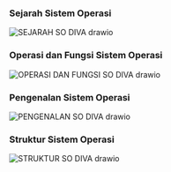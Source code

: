 ### Sejarah Sistem Operasi

![SEJARAH SO DIVA drawio](https://github.com/divanadiaa/SysOP24-3123521026/assets/149218147/1be032fd-c029-415c-b9c9-f021cf56e109)

### Operasi dan Fungsi Sistem Operasi

![OPERASI DAN FUNGSI SO DIVA drawio](https://github.com/divanadiaa/SysOP24-3123521026/assets/149218147/ddf6ea61-fd79-42f1-9cae-b56ce82077df)

### Pengenalan Sistem Operasi

![PENGENALAN SO DIVA drawio](https://github.com/divanadiaa/SysOP24-3123521026/assets/149218147/345b5923-d299-4517-9d8d-363497027229)

### Struktur Sistem Operasi

![STRUKTUR SO DIVA drawio](https://github.com/divanadiaa/SysOP24-3123521026/assets/149218147/12cc9bd6-fbdf-4d40-8150-ff70b5dd3993)
